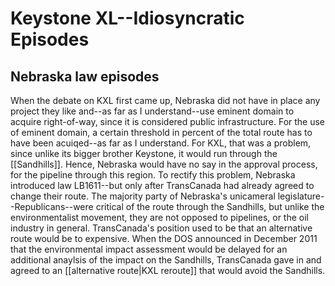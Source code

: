 # Keystone XL--Idiosyncratic Episodes

## Nebraska law episodes

When the debate on KXL first came up, Nebraska did not have in place any project they like and--as far as I understand--use eminent domain to acquire right-of-way, since it is considered public infrastructure. For the use of eminent domain, a certain threshold in percent of the total route has to have been acuiqed--as far as I understand. For KXL, that was a problem, since unlike its bigger brother Keystone, it would run through the [[Sandhills]]. Hence, Nebraska would have no say in the approval process, for the pipeline through this region. To rectify this problem, Nebraska introduced law LB1611--but only after TransCanada had already agreed to change their route. The majority party of Nebraska's unicameral legislature--Republicans--were critical of the route through the Sandhills, but unlike the environmentalist movement, they are not opposed to pipelines, or the oil industry in general. TransCanada's position used to be that an alternative route would be to expensive. When the DOS announced in December 2011 that the environmental impact assessment would be delayed for an additional anaylsis of the impact on the Sandhills, TransCanada gave in and agreed to an [[alternative route|KXL reroute]] that would avoid the Sandhills.